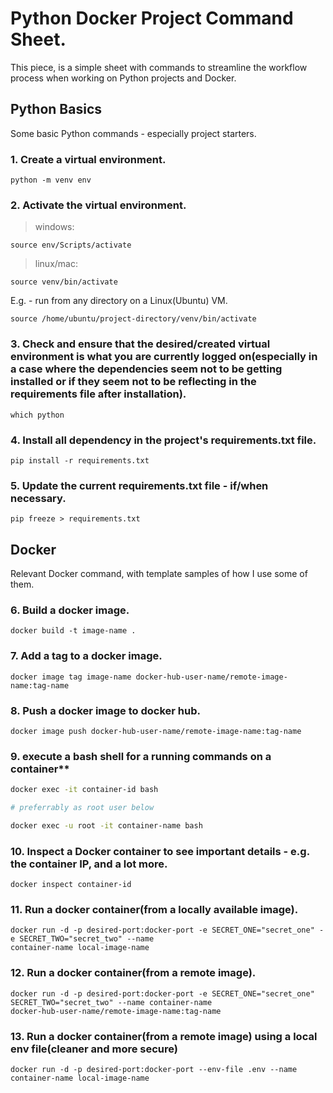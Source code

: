 # Python Docker Project Command Sheet.

This piece, is a simple sheet with commands to streamline the workflow process when working on Python projects and Docker.

## Python Basics

Some basic Python commands - especially project starters.

### 1. Create a virtual environment.

```shell
python -m venv env
```

### 2. Activate the virtual environment.

> windows: 

```shell
source env/Scripts/activate
```

> linux/mac:

```shell
source venv/bin/activate
```

E.g. - run from any directory on a Linux(Ubuntu) VM.

```shell
source /home/ubuntu/project-directory/venv/bin/activate
```

### 3. Check and ensure that the desired/created virtual environment is what you are currently logged on(especially in a case where the dependencies seem not to be getting installed or if they seem not to be reflecting in the requirements file after installation).

```shell
which python
```

### 4. Install all dependency in the project's requirements.txt file.

```shell
pip install -r requirements.txt
```

### 5. Update the current requirements.txt file - if/when necessary.

```shell
pip freeze > requirements.txt
```

## Docker 

Relevant Docker command, with template samples of how I use some of them.

### 6. Build a docker image.

```shell
docker build -t image-name .
```

### 7. Add a tag to a docker image.

```shell
docker image tag image-name docker-hub-user-name/remote-image-name:tag-name
```

### 8. Push a docker image to docker hub.

```shell
docker image push docker-hub-user-name/remote-image-name:tag-name
```


### 9. execute a bash shell for a running commands on a container**

```bash
docker exec -it container-id bash

# preferrably as root user below

docker exec -u root -it container-name bash
```

### 10. Inspect a Docker container to see important details - e.g. the container IP, and a lot more.

```shell
docker inspect container-id
```

### 11. Run a docker container(from a locally available image).

```shell
docker run -d -p desired-port:docker-port -e SECRET_ONE="secret_one" -e SECRET_TWO="secret_two" --name 
container-name local-image-name
```

### 12. Run a docker container(from a remote image).

```shell
docker run -d -p desired-port:docker-port -e SECRET_ONE="secret_one" SECRET_TWO="secret_two" --name container-name 
docker-hub-user-name/remote-image-name:tag-name
```

### 13. Run a docker container(from a remote image) using a local env file(cleaner and more secure)

```shell
docker run -d -p desired-port:docker-port --env-file .env --name container-name local-image-name
```
